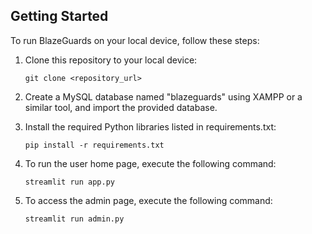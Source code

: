 ## Getting Started

To run BlazeGuards on your local device, follow these steps:

1. Clone this repository to your local device:
   ```
   git clone <repository_url>

2. Create a MySQL database named "blazeguards" using XAMPP or a similar tool, and import the provided database.

3. Install the required Python libraries listed in requirements.txt:

   ```
   pip install -r requirements.txt

4. To run the user home page, execute the following command:

   ```
   streamlit run app.py

5. To access the admin page, execute the following command:

   ```
   streamlit run admin.py


